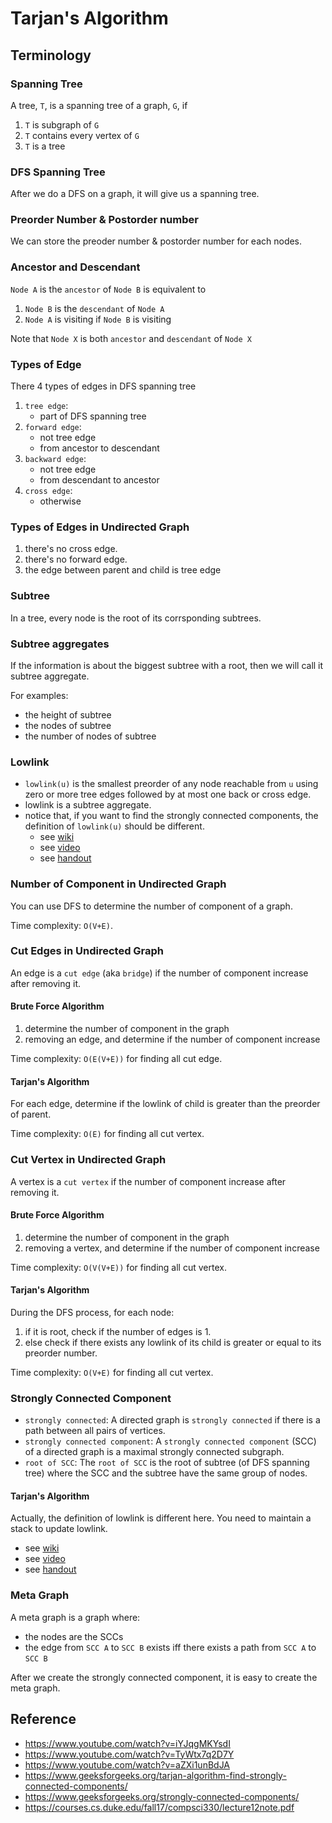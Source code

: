 # Tarjan's Algorithm

## Terminology

### Spanning Tree

A tree, `T`, is a spanning tree of a graph, `G`, if

1. `T` is subgraph of `G`
2. `T` contains every vertex of `G`
3. `T` is a tree

### DFS Spanning Tree

After we do a DFS on a graph, it will give us a spanning tree.

### Preorder Number & Postorder number

We can store the preoder number & postorder number for each nodes.

### Ancestor and Descendant

`Node A` is the `ancestor` of `Node B` is equivalent to

1. `Node B` is the `descendant` of `Node A`
2. `Node A` is visiting if `Node B` is visiting

Note that `Node X` is both `ancestor` and `descendant` of `Node X`

### Types of Edge

There 4 types of edges in DFS spanning tree

1. `tree edge`:
   - part of DFS spanning tree
2. `forward edge`:
   - not tree edge
   - from ancestor to descendant
3. `backward edge`:
   - not tree edge
   - from descendant to ancestor
4. `cross edge`:
   - otherwise

### Types of Edges in Undirected Graph

1. there's no cross edge.
2. there's no forward edge.
3. the edge between parent and child is tree edge

### Subtree

In a tree, every node is the root of its corrsponding subtrees.

### Subtree aggregates

If the information is about the biggest subtree with a root, then we will call it subtree aggregate.

For examples:

- the height of subtree
- the nodes of subtree
- the number of nodes of subtree

### Lowlink

- `lowlink(u)` is the smallest preorder of any node reachable from `u` using zero or more tree edges followed by at most one back or cross edge.
- lowlink is a subtree aggregate.
- notice that, if you want to find the strongly connected components, the definition of `lowlink(u)` should be different.
  - see [wiki](https://en.wikipedia.org/wiki/Tarjan%27s_strongly_connected_components_algorithm)
  - see [video](https://www.youtube.com/watch?v=wUgWX0nc4NY&t=671s&ab_channel=WilliamFiset)
  - see [handout](https://www.cs.cmu.edu/~15451-f18/lectures/lec19-DFS-strong-components.pdf)

### Number of Component in Undirected Graph

You can use DFS to determine the number of component of a graph.

Time complexity: `O(V+E)`.

### Cut Edges in Undirected Graph

An edge is a `cut edge` (aka `bridge`) if the number of component increase after removing it.

#### Brute Force Algorithm

1. determine the number of component in the graph
2. removing an edge, and determine if the number of component increase

Time complexity: `O(E(V+E))` for finding all cut edge.

#### Tarjan's Algorithm

For each edge, determine if the lowlink of child is greater than the preorder of parent.

Time complexity: `O(E)` for finding all cut vertex.

### Cut Vertex in Undirected Graph

A vertex is a `cut vertex` if the number of component increase after removing it.

#### Brute Force Algorithm

1. determine the number of component in the graph
2. removing a vertex, and determine if the number of component increase

Time complexity: `O(V(V+E))` for finding all cut vertex.

#### Tarjan's Algorithm

During the DFS process, for each node:

1. if it is root, check if the number of edges is 1.
2. else check if there exists any lowlink of its child is greater or equal to its preorder number.

Time complexity: `O(V+E)` for finding all cut vertex.

### Strongly Connected Component

- `strongly connected`: A directed graph is `strongly connected` if there is a path between all pairs of vertices.
- `strongly connected component`: A `strongly connected component` (SCC) of a directed graph is a maximal strongly connected subgraph.
- `root of SCC`: The `root of SCC` is the root of subtree (of DFS spanning tree) where the SCC and the subtree have the same group of nodes.

#### Tarjan's Algorithm

Actually, the definition of lowlink is different here. You need to maintain a stack to update lowlink.

- see [wiki](https://en.wikipedia.org/wiki/Tarjan%27s_strongly_connected_components_algorithm)
- see [video](https://www.youtube.com/watch?v=wUgWX0nc4NY&t=671s&ab_channel=WilliamFiset)
- see [handout](https://www.cs.cmu.edu/~15451-f18/lectures/lec19-DFS-strong-components.pdf)

### Meta Graph

A meta graph is a graph where:

- the nodes are the SCCs
- the edge from `SCC A` to `SCC B` exists iff there exists a path from `SCC A` to `SCC B`

After we create the strongly connected component, it is easy to create the meta graph.

## Reference

- https://www.youtube.com/watch?v=iYJqgMKYsdI
- https://www.youtube.com/watch?v=TyWtx7q2D7Y
- https://www.youtube.com/watch?v=aZXi1unBdJA
- https://www.geeksforgeeks.org/tarjan-algorithm-find-strongly-connected-components/
- https://www.geeksforgeeks.org/strongly-connected-components/
- https://courses.cs.duke.edu/fall17/compsci330/lecture12note.pdf
